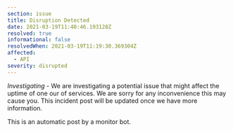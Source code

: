 ```yaml
---
section: issue
title: Disruption Detected
date: 2021-03-19T11:40:46.193128Z
resolved: true
informational: false
resolvedWhen: 2021-03-19T11:19:30.369304Z
affected:
  - API
severity: disrupted
---
```

*Investigating* - We are investigating a potential issue that might affect the uptime of one our of services. We are sorry for any inconvenience this may cause you. This incident post will be updated once we have more information.

This is an automatic post by a monitor bot.
        
